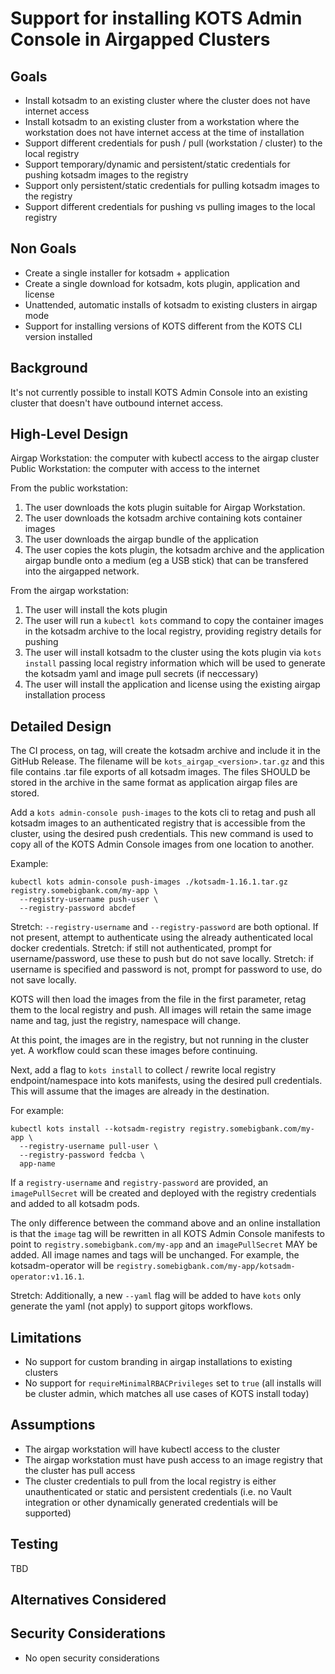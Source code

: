 # Support for installing KOTS Admin Console in Airgapped Clusters

## Goals

- Install kotsadm to an existing cluster where the cluster does not have internet access
- Install kotsadm to an existing cluster from a workstation where the workstation does not have internet access at the time of installation
- Support different credentials for push / pull (workstation / cluster) to the local registry
- Support temporary/dynamic and persistent/static credentials for pushing kotsadm images to the registry
- Support only persistent/static credentials for pulling kotsadm images to the registry
- Support different credentials for pushing vs pulling images to the local registry

## Non Goals

- Create a single installer for kotsadm + application
- Create a single download for kotsadm, kots plugin, application and license
- Unattended, automatic installs of kotsadm to existing clusters in airgap mode
- Support for installing versions of KOTS different from the KOTS CLI version installed

## Background

It's not currently possible to install KOTS Admin Console into an existing cluster that doesn't have outbound internet access.

## High-Level Design

Airgap Workstation: the computer with kubectl access to the airgap cluster
Public Workstation: the computer with access to the internet

From the public workstation:
1. The user downloads the kots plugin suitable for Airgap Workstation.
1. The user downloads the kotsadm archive containing kots container images
1. The user downloads the airgap bundle of the application
1. The user copies the kots plugin, the kotsadm archive and the application airgap bundle onto a medium (eg a USB stick) that can be transfered into the airgapped network.

From the airgap workstation:
1. The user will install the kots plugin 
1. The user will run a `kubectl kots` command to copy the container images in the kotsadm archive to the local registry, providing registry details for pushing
1. The user will install kotsadm to the cluster using the kots plugin via `kots install` passing local registry information which will be used to generate the kotsadm yaml and image pull secrets (if neccessary)
1. The user will install the application and license using the existing airgap installation process 

## Detailed Design

The CI process, on tag, will create the kotsadm archive and include it in the GitHub Release.
The filename will be `kots_airgap_<version>.tar.gz` and this file contains .tar file exports of all kotsadm images.
The files SHOULD be stored in the archive in the same format as application airgap files are stored.

Add a `kots admin-console push-images` to the kots cli to retag and push all kotsadm images to an authenticated registry that is accessible from the cluster, using the desired push credentials.
This new command is used to copy all of the KOTS Admin Console images from one location to another.

Example:

```
kubectl kots admin-console push-images ./kotsadm-1.16.1.tar.gz registry.somebigbank.com/my-app \
  --registry-username push-user \
  --registry-password abcdef
```

Stretch: `--registry-username` and `--registry-password` are both optional.
If not present, attempt to authenticate using the already authenticated local docker credentials.
Stretch: if still not authenticated, prompt for username/password, use these to push but do not save locally.
Stretch: if username is specified and password is not, prompt for password to use, do not save locally.

KOTS will then load the images from the file in the first parameter, retag them to the local registry and push. 
All images will retain the same image name and tag, just the registry, namespace will change.

At this point, the images are in the registry, but not running in the cluster yet.
A workflow could scan these images before continuing.

Next, add a flag to `kots install` to collect / rewrite local registry endpoint/namespace into kots manifests, using the desired pull credentials.
This will assume that the images are already in the destination.

For example:

```
kubectl kots install --kotsadm-registry registry.somebigbank.com/my-app \
  --registry-username pull-user \
  --registry-password fedcba \
  app-name
```

If a `registry-username` and `registry-password` are provided, an `imagePullSecret` will be created and deployed with the registry credentials and added to all kotsadm pods.

The only difference between the command above and an online installation is that the `image` tag will be rewritten in all KOTS Admin Console manifests to point to `registry.somebigbank.com/my-app` and an `imagePullSecret` MAY be added.
All image names and tags will be unchanged.
For example, the kotsadm-operator will be `registry.somebigbank.com/my-app/kotsadm-operator:v1.16.1`.

Stretch: Additionally, a new `--yaml` flag will be added to have `kots` only generate the yaml (not apply) to support gitops workflows.

## Limitations

- No support for custom branding in airgap installations to existing clusters
- No support for `requireMinimalRBACPrivileges` set to `true` (all installs will be cluster admin, which matches all use cases of KOTS install today)

## Assumptions

- The airgap workstation will have kubectl access to the cluster
- The airgap workstation must have push access to an image registry that the cluster has pull access 
- The cluster credentials to pull from the local registry is either unauthenticated or static and persistent credentials (i.e. no Vault integration or other dynamically generated credentials will be supported)

## Testing

TBD

## Alternatives Considered



## Security Considerations

- No open security considerations
